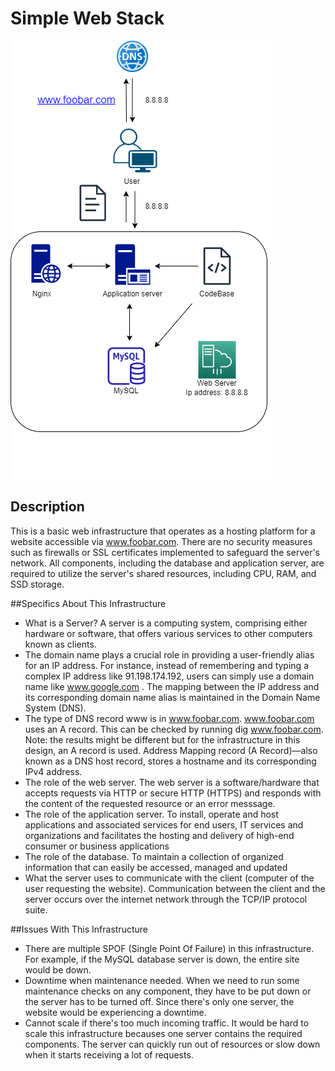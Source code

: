 # Simple Web Stack

![Image of Simple Web Stack](0-simple_web_stack.png)
## Description
This is a basic web infrastructure that operates as a hosting platform for a website accessible via www.foobar.com. There are no security measures such as firewalls or SSL certificates implemented to safeguard the server's network. All components, including the database and application server, are required to utilize the server's shared resources, including CPU, RAM, and SSD storage.

##Specifics About This Infrastructure
+ What is a Server?
  A server is a computing system, comprising either hardware or software, that offers various services to other computers known as clients.
+ The domain name plays a crucial role in providing a user-friendly alias for an IP address. For instance, instead of remembering and typing a complex IP
  address like 91.198.174.192, users can simply use a domain name like www.google.com .
  The mapping between the IP address and its corresponding domain name alias is maintained in the Domain Name System (DNS).
+ The type of DNS record www is in www.foobar.com.
  www.foobar.com uses an A record. This can be checked by running dig www.foobar.com.
  Note: the results might be different but for the infrastructure in this design, an A record is used.
  Address Mapping record (A Record)—also known as a DNS host record, stores a hostname and its corresponding IPv4 address.
+ The role of the web server.
The web server is a software/hardware that accepts requests via HTTP or secure HTTP (HTTPS) and responds with the content of the requested resource or an error messsage.
+ The role of the application server.
To install, operate and host applications and associated services for end users, IT services and organizations and facilitates the hosting and delivery of high-end consumer or business applications
+ The role of the database.
To maintain a collection of organized information that can easily be accessed, managed and updated
+ What the server uses to communicate with the client (computer of the user requesting the website).
Communication between the client and the server occurs over the internet network through the TCP/IP protocol suite.

##Issues With This Infrastructure
+ There are multiple SPOF (Single Point Of Failure) in this infrastructure.
For example, if the MySQL database server is down, the entire site would be down.
+ Downtime when maintenance needed.
When we need to run some maintenance checks on any component, they have to be put down or the server has to be turned off. Since there's only one server, the website would be experiencing a downtime.
+ Cannot scale if there's too much incoming traffic.
It would be hard to scale this infrastructure becauses one server contains the required components. The server can quickly run out of resources or slow down when it starts receiving a lot of requests.
